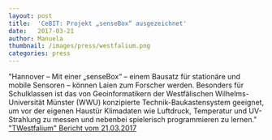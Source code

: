 ```yaml
---
layout: post
title:  'CeBIT: Projekt „senseBox“ ausgezeichnet'
date:   2017-03-21
author: Manuela
thumbnail: /images/press/westfalium.png
categories: press
---
```

"Hannover – Mit einer „senseBox“ – einem Bausatz für stationäre und mobile Sensoren – können Laien zum Forscher werden. Besonders für Schulklassen ist das von Geoinformatikern der Westfälischen Wilhelms-Universität Münster (WWU) konzipierte Technik-Baukastensystem geeignet, um vor der eigenen Haustür Klimadaten wie Luftdruck, Temperatur und UV-Strahlung zu messen und nebenbei spielerisch programmieren zu lernen."
<a href="http://westfalium.de/2017/03/21/cebit-projekt-sensebox-ausgezeichnet/" target="_blank">"TWestfalium" Bericht vom 21.03.2017</a>
